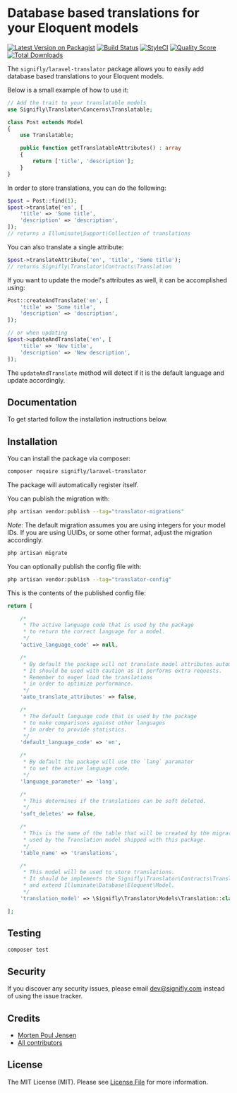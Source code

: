 # Database based translations for your Eloquent models

[![Latest Version on Packagist](https://img.shields.io/packagist/v/signifly/laravel-translator.svg?style=flat-square)](https://packagist.org/packages/signifly/laravel-translator)
[![Build Status](https://img.shields.io/travis/signifly/laravel-translator/master.svg?style=flat-square)](https://travis-ci.org/signifly/laravel-translator)
[![StyleCI](https://styleci.io/repos/174323285/shield?branch=master)](https://styleci.io/repos/174323285)
[![Quality Score](https://img.shields.io/scrutinizer/g/signifly/laravel-translator.svg?style=flat-square)](https://scrutinizer-ci.com/g/signifly/laravel-translator)
[![Total Downloads](https://img.shields.io/packagist/dt/signifly/laravel-translator.svg?style=flat-square)](https://packagist.org/packages/signifly/laravel-translator)

The `signifly/laravel-translator` package allows you to easily add database based translations to your Eloquent models.

Below is a small example of how to use it:

```php
// Add the trait to your translatable models
use Signifly\Translator\Concerns\Translatable;

class Post extends Model
{
    use Translatable;

    public function getTranslatableAttributes() : array
    {
        return ['title', 'description'];
    }
}
```

In order to store translations, you can do the following:

```php
$post = Post::find(1);
$post->translate('en', [
    'title' => 'Some title',
    'description' => 'description',
]);
// returns a Illuminate\Support\Collection of translations
```

You can also translate a single attribute:

```php
$post->translateAttribute('en', 'title', 'Some title');
// returns Signifly\Translator\Contracts\Translation
```

If you want to update the model's attributes as well, it can be accomplished using:

```php
Post::createAndTranslate('en', [
    'title' => 'Some title',
    'description' => 'description',
]);

// or when updating
$post->updateAndTranslate('en', [
    'title' => 'New title',
    'description' => 'New description',
]);
```

The `updateAndTranslate` method will detect if it is the default language and update accordingly.

## Documentation

To get started follow the installation instructions below.

## Installation

You can install the package via composer:

```bash
composer require signifly/laravel-translator
```

The package will automatically register itself.

You can publish the migration with:
```bash
php artisan vendor:publish --tag="translator-migrations"
```

*Note*: The default migration assumes you are using integers for your model IDs. If you are using UUIDs, or some other format, adjust the migration accordingly.


```bash
php artisan migrate
```

You can optionally publish the config file with:
```bash
php artisan vendor:publish --tag="translator-config"
```

This is the contents of the published config file:

```php
return [

    /*
     * The active language code that is used by the package
     * to return the correct language for a model.
     */
    'active_language_code' => null,

    /*
     * By default the package will not translate model attributes automatically.
     * It should be used with caution as it performs extra requests.
     * Remember to eager load the translations
     * in order to optimize performance.
     */
    'auto_translate_attributes' => false,

    /*
     * The default language code that is used by the package
     * to make comparisons against other languages
     * in order to provide statistics.
     */
    'default_language_code' => 'en',

    /*
     * By default the package will use the `lang` paramater
     * to set the active language code.
     */
    'language_parameter' => 'lang',

    /*
     * This determines if the translations can be soft deleted.
     */
    'soft_deletes' => false,

    /*
     * This is the name of the table that will be created by the migration and
     * used by the Translation model shipped with this package.
     */
    'table_name' => 'translations',

    /*
     * This model will be used to store translations.
     * It should be implements the Signifly\Translator\Contracts\Translation interface
     * and extend Illuminate\Database\Eloquent\Model.
     */
    'translation_model' => \Signifly\Translator\Models\Translation::class,

];
```

## Testing
```bash
composer test
```

## Security

If you discover any security issues, please email dev@signifly.com instead of using the issue tracker.

## Credits

- [Morten Poul Jensen](https://github.com/pactode)
- [All contributors](../../contributors)

## License

The MIT License (MIT). Please see [License File](LICENSE.md) for more information.
